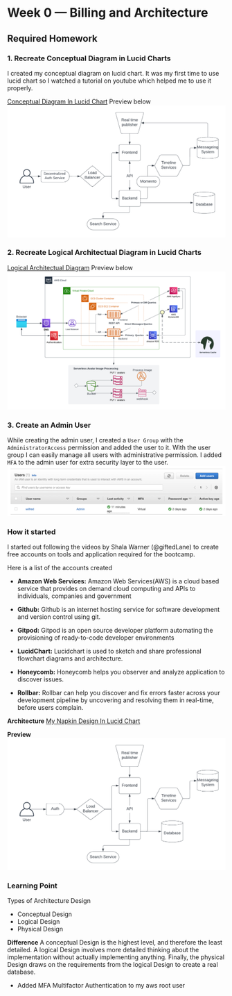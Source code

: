 # Week 0 — Billing and Architecture


## Required Homework

### 1. Recreate Conceptual Diagram in Lucid Charts 
I created my conceptual diagram on lucid chart. It was my first time to use lucid chart so I watched a tutorial on youtube which helped me to use it properly.

[Conceptual Diagram In Lucid Chart](https://lucid.app/lucidchart/7c9fc557-36ba-4416-bc4d-3b3d8e60a7f1/edit?viewport_loc=-37%2C66%2C1579%2C841%2C0_0&invitationId=inv_091fdb93-da76-450d-9e0b-62cd910dd308)
Preview below
![Conceptual Diagram Preview](./assets/Conceptual-Diagram.png)

### 2. Recreate Logical Architectual Diagram in Lucid Charts 
[Logical Architectual Diagram](https://lucid.app/lucidchart/0e44d5f7-6068-4d37-ab77-d643906a6641/edit?viewport_loc=-34%2C40%2C1768%2C935%2C0_0&invitationId=inv_1c2e83f5-d8ad-449e-95e5-4ead14b8e3bc)
Preview below
![Conceptual Diagram Preview](./assets/logical-diagram.png)

### 3. Create an Admin User
While creating the admin user, I created a `User Group` with the `AdministratorAccess` permission and added the user to it.
With the user group I can easily manage all users with administrative permission.
I added `MFA` to the admin user for extra security layer to the user.
![Conceptual Diagram Preview](./assets/admin-user.png)

### How it started

I started out following the videos by Shala Warner (@giftedLane) to create free accounts on tools and 
application required for the bootcamp.

Here is a list of the accounts created

- **Amazon Web Services:**
    Amazon Web Services(AWS) is a cloud based service that provides on demand cloud computing and APIs to individuals, companies and government

- **Github:** 
    Github is an internet hosting service for software development and version control using git.

- **Gitpod:**
    Gitpod is an open source developer platform automating the provisioning of ready-to-code developer environments

- **LucidChart:**
    Lucidchart is used to sketch and share professional flowchart diagrams and architecture. 

- **Honeycomb:**
    Honeycomb helps you observer and analyze application to discover issues.

- **Rollbar:**
    Rollbar can help you discover and fix errors faster across your development pipeline by uncovering and resolving them in real-time, before users complain.

**Architecture**
[My Napkin Design In Lucid Chart](https://lucid.app/lucidchart/7c9fc557-36ba-4416-bc4d-3b3d8e60a7f1/edit?viewport_loc=-24%2C173%2C1381%2C691%2C0_0&invitationId=inv_091fdb93-da76-450d-9e0b-62cd910dd308)

**Preview**
![My Napkin](/images/napkin-design.png)

### Learning Point

Types of Architecture Design
- Conceptual Design
- Logical Design
- Physical Design

**Difference**
A conceptual Design is the highest level, and therefore the least detailed. A logical Design involves more detailed thinking about the implementation without actually implementing anything. Finally, the physical Design draws on the requirements from the logical Design to create a real database.

- Added MFA Multifactor Authentication to my aws root user
